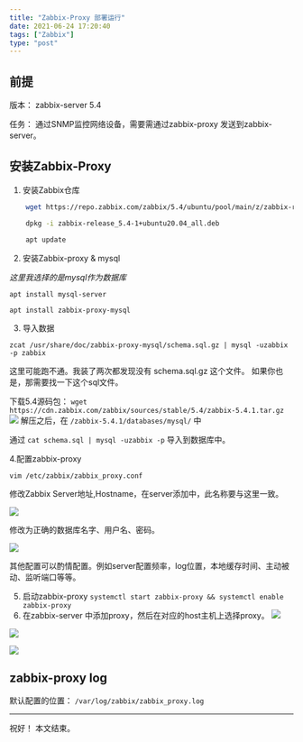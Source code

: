 ```yaml
---
title: "Zabbix-Proxy 部署运行"
date: 2021-06-24 17:20:40
tags: ["Zabbix"]
type: "post"
---
```


## 前提

版本： zabbix-server 5.4

任务： 通过SNMP监控网络设备，需要需通过zabbix-proxy 发送到zabbix-server。

## 安装Zabbix-Proxy

1. 安装Zabbix仓库

```bash
    wget https://repo.zabbix.com/zabbix/5.4/ubuntu/pool/main/z/zabbix-release/zabbix-release_5.4-1+ubuntu20.04_all.deb

    dpkg -i zabbix-release_5.4-1+ubuntu20.04_all.deb

    apt update
```

2. 安装Zabbix-proxy & mysql

_这里我选择的是mysql作为数据库_

`apt install mysql-server`

`apt install zabbix-proxy-mysql`

3. 导入数据

`zcat /usr/share/doc/zabbix-proxy-mysql/schema.sql.gz | mysql -uzabbix -p zabbix`

这里可能跑不通。我装了两次都发现没有 schema.sql.gz 这个文件。
如果你也是，那需要找一下这个sql文件。

下载5.4源码包：
`wget https://cdn.zabbix.com/zabbix/sources/stable/5.4/zabbix-5.4.1.tar.gz`
![](https://img-blog.csdnimg.cn/img_convert/8eadb68dbe4f2051e1c72a2919286f07.png#id=yP1Gu&originHeight=1340&originWidth=652&originalType=binary&ratio=1&status=done&style=none)
解压之后，在 `/zabbix-5.4.1/databases/mysql/` 中

通过 `cat schema.sql | mysql -uzabbix -p` 导入到数据库中。

4.配置zabbix-proxy

`vim /etc/zabbix/zabbix_proxy.conf`

修改Zabbix Server地址,Hostname，在server添加中，此名称要与这里一致。

![](https://img-blog.csdnimg.cn/img_convert/8e3e758e82804c0909ee74bd40d1b988.png#id=HVbW6&originHeight=820&originWidth=1968&originalType=binary&ratio=1&status=done&style=none)

修改为正确的数据库名字、用户名、密码。

![](https://img-blog.csdnimg.cn/img_convert/4f0b8f22d1c7753e24705f37025297a1.png#id=ogGz5&originHeight=994&originWidth=1230&originalType=binary&ratio=1&status=done&style=none)

其他配置可以酌情配置。例如server配置频率，log位置，本地缓存时间、主动被动、监听端口等等。

5. 启动zabbix-proxy
   `systemctl start zabbix-proxy && systemctl enable zabbix-proxy` 
6. 在zabbix-server 中添加proxy，然后在对应的host主机上选择proxy。
   ![](https://img-blog.csdnimg.cn/img_convert/c869c5c2e48a6d94965c4ee9afd1d3a3.png#id=XryPJ&originHeight=1252&originWidth=1686&originalType=binary&ratio=1&status=done&style=none) 

![](https://img-blog.csdnimg.cn/img_convert/4236f0501054b223da6b5dde07a340a0.png#id=UMgsH&originHeight=930&originWidth=3870&originalType=binary&ratio=1&status=done&style=none)

![](https://img-blog.csdnimg.cn/img_convert/f4604e95270f33648790159d8fcde8f6.png#id=UTV3A&originHeight=1158&originWidth=2394&originalType=binary&ratio=1&status=done&style=none)

## zabbix-proxy log

默认配置的位置： `/var/log/zabbix/zabbix_proxy.log`

---

祝好！
本文结束。